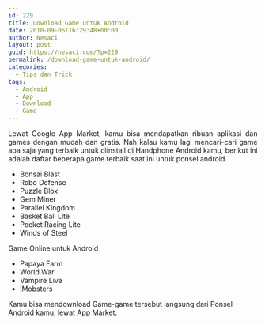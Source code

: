 ```yaml
---
id: 229
title: Download Game untuk Android
date: 2010-09-06T16:29:48+00:00
author: Nesaci
layout: post
guid: https://nesaci.com/?p=229
permalink: /download-game-untuk-android/
categories:
  - Tips dan Trick
tags:
  - Android
  - App
  - Download
  - Game
---
```

<p style="text-align: justify;">
  Lewat Google App Market, kamu bisa mendapatkan ribuan aplikasi dan games dengan mudah dan gratis. Nah kalau kamu lagi mencari-cari game apa saja yang terbaik untuk diinstall di Handphone Android kamu, berikut ini adalah daftar beberapa game terbaik saat ini untuk ponsel android.
</p>

  * Bonsai Blast
  * Robo Defense
  * Puzzle Blox
  * Gem Miner
  * Parallel Kingdom
  * Basket Ball Lite
  * Pocket Racing Lite
  * Winds of Steel

Game Online untuk Android

  * Papaya Farm
  * World War
  * Vampire Live
  * iMobsters

Kamu bisa mendownload Game-game tersebut langsung dari Ponsel Android kamu, lewat App Market.